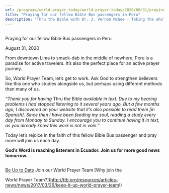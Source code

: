 ```yaml
---
url: /programs/world-prayer-today/world-prayer-today/2020/08/31/praying-for-our-fellow-bible-bus-passengers-in-peru
title: "Praying for our fellow Bible Bus passengers in Peru"
description: "Thru the Bible with Dr. J. Vernon McGee - Taking the whole Word to the whole world"
---
```







## 
 Praying for our fellow Bible Bus passengers in Peru


August 31, 2020




From downtown Lima to smack-dab in the middle of nowhere, Peru is a paradise for active travelers. It’s also the perfect place for an active prayer journey.

So, World Prayer Team, let’s get to work. Ask God to strengthen believers like this one who studies alongside us, but perhaps using different methods than many of us. 

*“Thank you for having* Thru the Bible *available in text. Due to my hearing problems I had stopped listening to it several years ago. But a few months ago, I discovered on your website that it’s also possible to read them [in Spanish]. Since then I have been feeding my soul, reading a study every day from Monday to Sunday. I encourage you to continue having it in text, as you already know this work is not in vain.”*

Today let’s rejoice in the faith of this fellow Bible Bus passenger and pray more will join us each day. 

**God’s Word is reaching listeners in Ecuador. Join us for more good news tomorrow.**







## 




[Be Up to Date](http://feeds.feedburner.com/WorldPrayerToday "World Prayer Today RSS Feed")
Join our World Prayer Team
[Why join the  

World Prayer Team?](http://ttb.org/resources/articles-news/news/2017/03/26/keep-it-up-world-prayer-team!)




